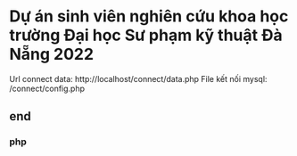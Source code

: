 # Dự án sinh viên nghiên cứu khoa học trường Đại học Sư phạm kỹ thuật Đà Nẵng 2022
Url connect data: http://localhost/connect/data.php
File kết nối mysql: /connect/config.php
## end
### php
